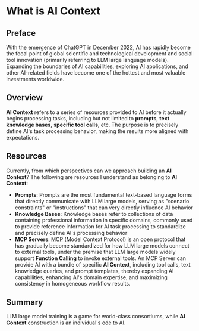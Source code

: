 # What is AI Context

## Preface

With the emergence of ChatGPT in December 2022, AI has rapidly become the focal point of global scientific and technological development and social tool innovation (primarily referring to LLM large language models). Expanding the boundaries of AI capabilities, exploring AI applications, and other AI-related fields have become one of the hottest and most valuable investments worldwide.

## Overview

**AI Context** refers to a series of resources provided to AI before it actually begins processing tasks, including but not limited to **prompts**, **text knowledge bases**, **specific tool calls**, etc. The purpose is to precisely define AI's task processing behavior, making the results more aligned with expectations.

## Resources

Currently, from which perspectives can we approach building an **AI Context**? The following are resources I understand as belonging to **AI Context**:

- **Prompts**: Prompts are the most fundamental text-based language forms that directly communicate with LLM large models, serving as "scenario constraints" or "instructions" that can very directly influence AI behavior
- **Knowledge Bases**: Knowledge bases refer to collections of data containing professional information in specific domains, commonly used to provide reference information for AI task processing to standardize and precisely define AI's processing behavior
- **MCP Servers**: [MCP](https://modelcontextprotocol.io/overview) (Model Context Protocol) is an open protocol that has gradually become standardized for how LLM large models connect to external tools, under the premise that LLM large models widely support **Function Calling** to invoke external tools. An MCP Server can provide AI with a bundle of specific **AI Context**, including tool calls, text knowledge queries, and prompt templates, thereby expanding AI capabilities, enhancing AI's domain expertise, and maximizing consistency in homogeneous workflow results.

## Summary

LLM large model training is a game for world-class consortiums, while **AI Context** construction is an individual's ode to AI.
